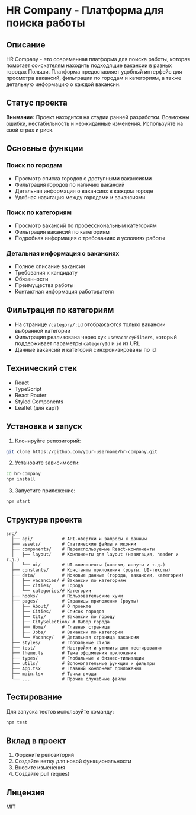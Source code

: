 # HR Company - Платформа для поиска работы

## Описание
HR Company - это современная платформа для поиска работы, которая помогает соискателям находить подходящие вакансии в разных городах Польши. Платформа предоставляет удобный интерфейс для просмотра вакансий, фильтрации по городам и категориям, а также детальную информацию о каждой вакансии.

## Статус проекта
**Внимание:** Проект находится на стадии ранней разработки. Возможны ошибки, нестабильность и неожиданные изменения. Используйте на свой страх и риск.

## Основные функции

### Поиск по городам
- Просмотр списка городов с доступными вакансиями
- Фильтрация городов по наличию вакансий
- Детальная информация о вакансиях в каждом городе
- Удобная навигация между городами и вакансиями

### Поиск по категориям
- Просмотр вакансий по профессиональным категориям
- Фильтрация вакансий по категориям
- Подробная информация о требованиях и условиях работы

### Детальная информация о вакансиях
- Полное описание вакансии
- Требования к кандидату
- Обязанности
- Преимущества работы
- Контактная информация работодателя

## Фильтрация по категориям
- На странице `/category/:id` отображаются только вакансии выбранной категории
- Фильтрация реализована через хук `useVacancyFilters`, который поддерживает параметры `categoryId` и `id` из URL
- Данные вакансий и категорий синхронизированы по id

## Технический стек
- React
- TypeScript
- React Router
- Styled Components
- Leaflet (для карт)

## Установка и запуск

1. Клонируйте репозиторий:
```bash
git clone https://github.com/your-username/hr-company.git
```

2. Установите зависимости:
```bash
cd hr-company
npm install
```

3. Запустите приложение:
```bash
npm start
```

## Структура проекта
```
src/
  ├── api/           # API-обертки и запросы к данным
  ├── assets/        # Статические файлы и иконки
  ├── components/    # Переиспользуемые React-компоненты
  │   ├── layout/    # Компоненты для layout (навигация, header и т.д.)
  │   └── ui/        # UI-компоненты (кнопки, инпуты и т.д.)
  ├── constants/     # Константы приложения (роуты, UI-тексты)
  ├── data/          # Моковые данные (города, вакансии, категории)
  │   ├── vacancies/ # Вакансии по категориям
  │   ├── cities/    # Города
  │   └── categories/# Категории
  ├── hooks/         # Пользовательские хуки
  ├── pages/         # Страницы приложения (роуты)
  │   ├── About/     # О проекте
  │   ├── Cities/    # Список городов
  │   ├── City/      # Вакансии по городу
  │   ├── CitySelection/ # Выбор города
  │   ├── Home/      # Главная страница
  │   ├── Jobs/      # Вакансии по категории
  │   └── Vacancy/   # Детальная страница вакансии
  ├── styles/        # Глобальные стили
  ├── test/          # Настройки и утилиты для тестирования
  ├── theme.ts       # Тема оформления приложения
  ├── types/         # Глобальные и бизнес-типизации
  ├── utils/         # Вспомогательные функции и фильтры
  ├── App.tsx        # Главный компонент приложения
  ├── main.tsx       # Точка входа
  └── ...            # Прочие служебные файлы
```

## Тестирование
Для запуска тестов используйте команду:
```bash
npm test
```

## Вклад в проект
1. Форкните репозиторий
2. Создайте ветку для новой функциональности
3. Внесите изменения
4. Создайте pull request

## Лицензия
MIT

